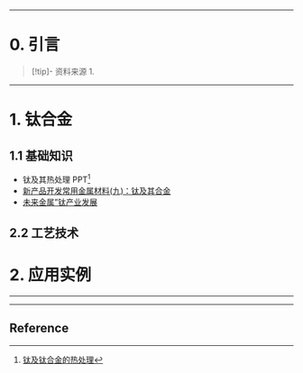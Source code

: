 ```table-of-contents
```
---
# 0. 引言
> [!tip]- 资料来源
> 1. 

----
# 1. 钛合金 
## 1.1 基础知识 
- 钛及其热处理 PPT[^1]
- [新产品开发常用金属材料(九)：钛及其合金](https://mp.weixin.qq.com/s/Q38uWD5uVWX-_0y3yt_U7w)
- [未来金属”钛产业发展](https://mp.weixin.qq.com/s/xrEmFQ7gPOqgIc2I7j3ZMw)
## 2.2 工艺技术 


# 2. 应用实例




---
---
## Reference 



[^1]: [钛及钛合金的热处理](https://mp.weixin.qq.com/s/sEizOsWgb38wj8eZ0T_q1w)
